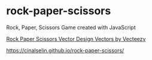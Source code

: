# rock-paper-scissors

Rock, Paper, Scissors Game created with JavaScript

<a href="https://www.vecteezy.com/vector-art/690876-rock-paper-scissors-vector-design">Rock Paper Scissors Vector Design Vectors by Vecteezy</a>

https://cinalselin.github.io/rock-paper-scissors/
